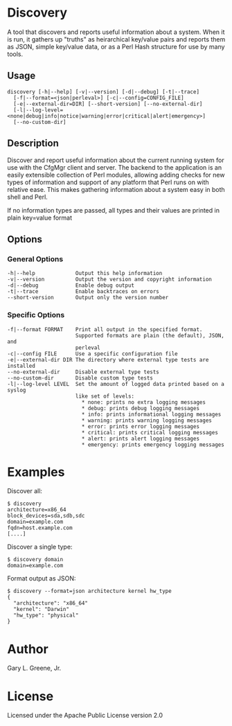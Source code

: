 # Discovery

A tool that discovers and reports useful information about a system. When it
is run, it gathers up "truths" as heirarchical key/value pairs and reports
them as JSON, simple key/value data, or as a Perl Hash structure for use by
many tools.

## Usage

    discovery [-h|--help] [-v|--version] [-d|--debug] [-t|--trace]
      [-f|--format=<json|perleval>] [-c|--config=CONFIG_FILE]
      [-e|--external-dir=DIR] [--short-version] [--no-external-dir]
      [-l|--log-level=<none|debug|info|notice|warning|error|critical|alert|emergency>]
      [--no-custom-dir]

## Description

Discover and report useful information about the current running system for use
with the CfgMgr client and server. The backend to the application is an easily
extensible collection of Perl modules, allowing adding checks for new types of
information and support of any platform that Perl runs on with relative ease.
This makes gathering information about a system easy in both shell and Perl.

If no information types are passed, all types and their values are printed in
plain key=value format

## Options

### General Options

    -h|--help             Output this help information
    -v|--version          Output the version and copyright information
    -d|--debug            Enable debug output
    -t|--trace            Enable backtraces on errors
    --short-version       Output only the version number

### Specific Options

    -f|--format FORMAT    Print all output in the specified format.
                          Supported formats are plain (the default), JSON, and
                          perleval
    -c|--config FILE      Use a specific configuration file
    -e|--external-dir DIR The directory where external type tests are installed
    --no-external-dir     Disable external type tests
    --no-custom-dir       Disable custom type tests
    -l|--log-level LEVEL  Set the amount of logged data printed based on a syslog
                          like set of levels:
                            * none: prints no extra logging messages
                            * debug: prints debug logging messages
                            * info: prints informational logging messages
                            * warning: prints warning logging messages
                            * error: prints error logging messages
                            * critical: prints critical logging messages
                            * alert: prints alert logging messages
                            * emergency: prints emergency logging messages

# Examples

Discover all:

    $ discovery
    architecture=x86_64
    block_devices=sda,sdb,sdc
    domain=example.com
    fqdn=host.example.com
    [....]

Discover a single type:

    $ discovery domain
    domain=example.com

Format output as JSON:

    $ discovery --format=json architecture kernel hw_type
    {
      "architecture": "x86_64"
      "kernel": "Darwin"
      "hw_type": "physical"
    }

# Author

  Gary L. Greene, Jr.

# License

  Licensed under the Apache Public License version 2.0


